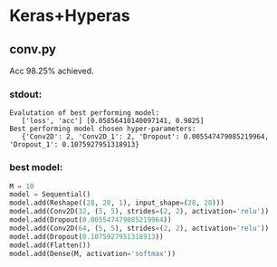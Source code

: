 # Keras+Hyperas

## conv.py

Acc 98.25% achieved.

### stdout:

```
Evalutation of best performing model:
   ['loss', 'acc'] [0.05856410140097141, 0.9825]
Best performing model chosen hyper-parameters:
   {'Conv2D': 2, 'Conv2D_1': 2, 'Dropout': 0.005547479085219964, 'Dropout_1': 0.1075927951318913}
```

### best model:

```python
M = 10
model = Sequential()
model.add(Reshape((28, 28, 1), input_shape=(28, 28)))
model.add(Conv2D(32, (5, 5), strides=(2, 2), activation='relu'))
model.add(Dropout(0.005547479085219964))
model.add(Conv2D(64, (5, 5), strides=(2, 2), activation='relu'))
model.add(Dropout(0.1075927951318913))
model.add(Flatten())
model.add(Dense(M, activation='softmax'))
```
